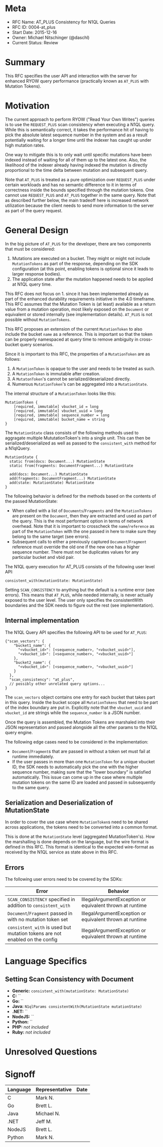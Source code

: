 # Meta

 - RFC Name: AT_PLUS Consistency for N1QL Queries
 - RFC ID: 0004-at_plus
 - Start Date: 2015-12-16
 - Owner: Michael Nitschinger (@daschl)
 - Current Status: Review

# Summary
This RFC specifies the user API and interaction with the server for enhanced
RYOW query performance (practically known as `AT_PLUS` with Mutation Tokens).

# Motivation
The current approach to perform RYOW ("Read Your Own Writes") queries is to use the
`REQUEST_PLUS` scan consistency when executing a N1QL query. While this is
semantically correct, it takes the performance hit of having to pick the absolute
latest sequence number in the system and as a result potentially waiting for
a longer time until the indexer has caught up under high mutation rates.

One way to mitigate this is to only wait until specific mutations have
been indexed instead of waiting for all of them up to the latest one. Also, the
likelihood of the indexer already having indexed the mutation is directly
proportional to the time delta between mutation and subsequent query.

Note that `AT_PLUS` is treated as a pure optimization over `REQUEST_PLUS` under
certain workloads and has no semantic difference to it in terms of correctness
inside the bounds specified through the mutation tokens. One cannot use
`REQUEST_PLUS` and `AT_PLUS` together in the same query. Note that as described
further below, the main tradeoff here is increased network utilization because
the client needs to send more information to the server as part of the query
request.

# General Design
In the big picture of `AT_PLUS` for the developer, there are two components that
must be considered:

 1. Mutations are executed on a bucket. They might or might not include
    `MutationTokens` as part of the response, depending on the SDK configuration
    (at this point, enabling tokens is optional since it leads to larger
      response bodies).
 2. The application state after the mutation happened needs to be applied at
    N1QL query time.

This RFC does not focus on 1. since it has been implemented already as part of
the enhanced durability requirements initiative in the 4.0 timeframe. This RFC
assumes that the Mutation Token is (at least) available as a return value from
a mutation operation, most likely exposed on the `Document` or equivalent or
stored internally (see implementation details). `AT_PLUS` is not possible without
`MutationTokens`.

This RFC proposes an extension of the current `MutationToken` to also
include the bucket `name` as a reference. This is important so that the
token can be properly namespaced at query time to remove ambiguity in
cross-bucket query scenarios.

Since it is important to this RFC, the properties of a `MutationToken` are as
follows:

 1. A `MutationToken` is opaque to the user and needs to be treated as such.
 2. A `MutationToken` is immutable after creation.
 3. A `MutatonToken`'s cannot be serialized/deserialized directly.
 4. Numerous `MutationToken`'s can be aggregated into a `MutationState`.

The internal structure of a `MutationToken` looks like this:

```
MutationToken {
    [required, immutable] vbucket_id = long
    [required, immutable] vbucket_uuid = long
    [required, immutable] sequence_number = long
    [required, immutable] bucket_name = string
}
```

The `MutationState` class consists of the following methods used to aggragate multiple MututationToken's into a single unit.  This can then be serialized/deserialized as well as passed to the `consistent_with` method for a N1qlQuery.

```
MutationState {
  static from(docs: Document...) MutationState
  static from(fragments: DocumentFragment...) MutationState       
  
  add(docs: Document...) MutationState
  add(fragments: DocumentFragment...) MutationState
  add(state: MutationState) MutationState
}
```

The following behavior is defined for the methods based on the contents of the passed MutationState:

 - When called with a list of `Documents`/`Fragments` and the `MutationTokens` are
   present on the `Document`, then they are extracted and used as part of the query.
   This is the most performant option in terms of network overhead. Note that it is
   important to crosscheck the `name`/`reference` as part of the `MutationToken` with the
   one passed in here to make sure they belong to the same target (see errors).
 - Subsequent calls to either a previously captured `Document`/`Fragment`
   reference must override the old one if the new one has a higher sequence number.
   There must not be duplicates values for any particular bucket and vbid pair.

The N1QL query execution for AT_PLUS consists of the following user level API:

```
consistent_with(mutationState: MutationState)
```

Setting `SCAN_CONSISTENCY` to anything but the default is a runtime
error (see errors). This means that `AT_PLUS`, while needed internally, is never
actually exposed to the user level. The user only specifies the consistentWith
boundaries and the SDK needs to figure out the rest (see implementation).

## Internal implementation
The N1QL Query API specifies the following API to be used for `AT_PLUS`:

```
{"scan_vectors": {
    "bucket1_name": {
      "<vbucket_id>": [<sequence_number>, "<vbucket_uuid>"],
      "<vbucket_id>": [<sequence_number>, "<vbucket_uuid>"]
    },
    "bucket2_name": {
      "<vbucket_id>": [<sequence_number>, "<vbucket_uuid>"]
    }
  },
  "scan_consistency": "at_plus",
  // possibly other unrelated query options...
}
```

The `scan_vectors` object contains one entry for each bucket that takes part in this query.
Inside the bucket scope all `MutationTokens` that need to be part of the index boundary are put in.
Explicitly note that the `vbucket_uuid` and `vbucket_id` are strings while the `sequence_number` is a JSON number.

Once the query is assembled, the Mutation Tokens are marshaled into their JSON
representation and passed alongside all the other params to the N1QL query
engine.

The following edge cases need to be considered in the implementation:

 - `Document`/`Fragment`s that are passed in without a token set must fail at runtime immediately.
 - If the user passes in more than one `MutationToken` for a unique vbucket ID, the SDK needs to automatically pick the one with the higher sequence number, making sure that the "lower boundary" is satisfied automatically. This issue can come up in the case where multiple mutation tokens on the same ID are loaded and passed in subsequently to the same query.


## Serialization and Deserialization of MutationState
In order to cover the use case where `MutationToken`s need to be shared across applications, the tokens need to be converted into a common format.

This is done at the `MutationState` level (aggregated MutationToken's). How the marshalling is done depends on the language, but the wire format is defined in this RFC. This format is identical to the expected wire-format as received by the N1QL service as state above in this RFC.

## Errors
The following user errors need to be covered by the SDKs:

| Error | Behavior |
| ----- | -------- |
| `SCAN_CONSISTENCY` specified in addition to `consistent_with` | IllegalArgumentException or equivalent thrown at runtime |
| `Document`/`Fragment` passed in with no mutation token set | IllegalArgumentException or equivalent thrown at runtime |
| `consistent_with` is used but mutation tokens are not enabled on the config | IllegalArgumentException or equivalent thrown at runtime |

# Language Specifics

## Setting Scan Consistency with Document

 - **Generic:** `consistent_with(mutationState: MutationState)`
 - **C:** ``
 - **Go:** ``
 - **Java:** `N1qlParams consistentWith(MutationState mutationState)`
 - **.NET:** ``
 - **NodeJS:** ``
 - **Python:** ``
 - **PHP:** *not included*
 - **Ruby:** *not included*

# Unresolved Questions

# Signoff

| Language | Representative | Date       |
| -------- | -------------- | ---------- |
| C        | Mark N.| |
| Go       | Brett L.| |
| Java     | Michael N.| |
| .NET     | Jeff M.| |
| NodeJS   | Brett L.| |
| Python   | Mark N.| |
